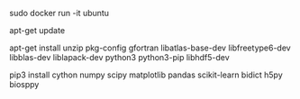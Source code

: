sudo docker run -it ubuntu

apt-get update

apt-get install unzip pkg-config gfortran libatlas-base-dev libfreetype6-dev libblas-dev liblapack-dev python3 python3-pip libhdf5-dev

pip3 install cython numpy scipy matplotlib pandas scikit-learn bidict h5py biosppy
